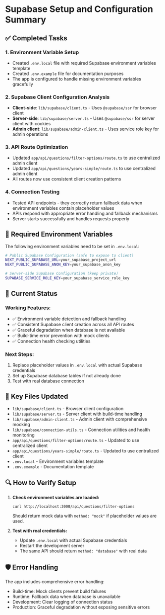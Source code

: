 # Supabase Setup and Configuration Summary

## ✅ Completed Tasks

### 1. Environment Variable Setup
- Created `.env.local` file with required Supabase environment variables template
- Created `.env.example` file for documentation purposes
- The app is configured to handle missing environment variables gracefully

### 2. Supabase Client Configuration Analysis
- **Client-side**: `lib/supabase/client.ts` - Uses `@supabase/ssr` for browser client
- **Server-side**: `lib/supabase/server.ts` - Uses `@supabase/ssr` for server client with cookies
- **Admin client**: `lib/supabase/admin-client.ts` - Uses service role key for admin operations

### 3. API Route Optimization
- Updated `app/api/questions/filter-options/route.ts` to use centralized admin client
- Updated `app/api/questions/years-simple/route.ts` to use centralized admin client
- All routes now use consistent client creation patterns

### 4. Connection Testing
- Tested API endpoints - they correctly return fallback data when environment variables contain placeholder values
- APIs respond with appropriate error handling and fallback mechanisms
- Server starts successfully and handles requests properly

## 🔧 Required Environment Variables

The following environment variables need to be set in `.env.local`:

```bash
# Public Supabase Configuration (safe to expose to client)
NEXT_PUBLIC_SUPABASE_URL=your_supabase_project_url
NEXT_PUBLIC_SUPABASE_ANON_KEY=your_supabase_anon_key

# Server-side Supabase Configuration (keep private)
SUPABASE_SERVICE_ROLE_KEY=your_supabase_service_role_key
```

## 🚀 Current Status

### Working Features:
- ✅ Environment variable detection and fallback handling
- ✅ Consistent Supabase client creation across all API routes
- ✅ Graceful degradation when database is not available
- ✅ Build-time error prevention with mock clients
- ✅ Connection health checking utilities

### Next Steps:
1. Replace placeholder values in `.env.local` with actual Supabase credentials
2. Set up Supabase database tables if not already done
3. Test with real database connection

## 📁 Key Files Updated

- `lib/supabase/client.ts` - Browser client configuration
- `lib/supabase/server.ts` - Server client with build-time handling
- `lib/supabase/admin-client.ts` - Admin client with comprehensive mocking
- `lib/supabase/connection-utils.ts` - Connection utilities and health monitoring
- `app/api/questions/filter-options/route.ts` - Updated to use centralized client
- `app/api/questions/years-simple/route.ts` - Updated to use centralized client
- `.env.local` - Environment variables template
- `.env.example` - Documentation template

## 🔍 How to Verify Setup

1. **Check environment variables are loaded:**
   ```bash
   curl http://localhost:3000/api/questions/filter-options
   ```
   Should return mock data with `method: "mock"` if placeholder values are used.

2. **Test with real credentials:**
   - Update `.env.local` with actual Supabase credentials
   - Restart the development server
   - The same API should return `method: "database"` with real data

## 🛡️ Error Handling

The app includes comprehensive error handling:
- Build-time: Mock clients prevent build failures
- Runtime: Fallback data when database is unavailable
- Development: Clear logging of connection status
- Production: Graceful degradation without exposing sensitive errors